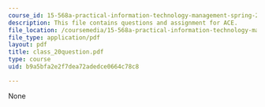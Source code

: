 ```yaml
---
course_id: 15-568a-practical-information-technology-management-spring-2005
description: This file contains questions and assignment for ACE.
file_location: /coursemedia/15-568a-practical-information-technology-management-spring-2005/b9a5bfa2e2f7dea72adedce0664c78c8_class_20question.pdf
file_type: application/pdf
layout: pdf
title: class_20question.pdf
type: course
uid: b9a5bfa2e2f7dea72adedce0664c78c8

---
```

None